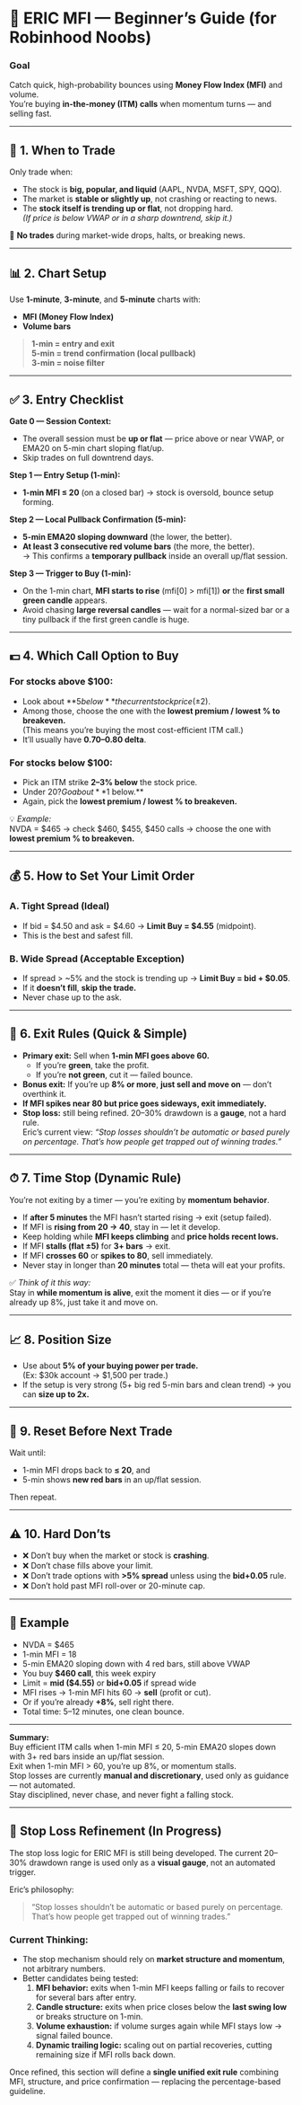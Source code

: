 # 💎 ERIC MFI — Beginner’s Guide (for Robinhood Noobs)

### Goal  
Catch quick, high-probability bounces using **Money Flow Index (MFI)** and volume.  
You’re buying **in-the-money (ITM) calls** when momentum turns — and selling fast.

---

## 🧭 1. When to Trade
Only trade when:
- The stock is **big, popular, and liquid** (AAPL, NVDA, MSFT, SPY, QQQ).  
- The market is **stable or slightly up**, not crashing or reacting to news.  
- The **stock itself is trending up or flat**, not dropping hard.  
  *(If price is below VWAP or in a sharp downtrend, skip it.)*

🚫 **No trades** during market-wide drops, halts, or breaking news.

---

## 📊 2. Chart Setup
Use **1-minute**, **3-minute**, and **5-minute** charts with:
- **MFI (Money Flow Index)**
- **Volume bars**

> **1-min = entry and exit**  
> **5-min = trend confirmation (local pullback)**  
> **3-min = noise filter**

---

## ✅ 3. Entry Checklist

**Gate 0 — Session Context:**  
- The overall session must be **up or flat** — price above or near VWAP, or EMA20 on 5-min chart sloping flat/up.  
- Skip trades on full downtrend days.

**Step 1 — Entry Setup (1-min):**  
- **1-min MFI ≤ 20** (on a closed bar) → stock is oversold, bounce setup forming.

**Step 2 — Local Pullback Confirmation (5-min):**  
- **5-min EMA20 sloping downward** (the lower, the better).  
- **At least 3 consecutive red volume bars** (the more, the better).  
  → This confirms a **temporary pullback** inside an overall up/flat session.

**Step 3 — Trigger to Buy (1-min):**  
- On the 1-min chart, **MFI starts to rise** (mfi[0] > mfi[1]) **or** the **first small green candle** appears.  
- Avoid chasing **large reversal candles** — wait for a normal-sized bar or a tiny pullback if the first green candle is huge.

---

## 💵 4. Which Call Option to Buy

### For stocks **above $100:**
- Look about **$5 below** the current stock price (±$2).  
- Among those, choose the one with the **lowest premium / lowest % to breakeven.**  
  (This means you’re buying the most cost-efficient ITM call.)  
- It’ll usually have **0.70–0.80 delta**.

### For stocks **below $100:**
- Pick an ITM strike **2–3% below** the stock price.  
- Under $20? Go about **$1 below.**  
- Again, pick the **lowest premium / lowest % to breakeven.**

💡 *Example:*  
NVDA = $465 → check $460, $455, $450 calls → choose the one with **lowest premium % to breakeven.**

---

## 💰 5. How to Set Your Limit Order

### **A. Tight Spread (Ideal)**
- If bid = $4.50 and ask = $4.60 → **Limit Buy = $4.55** (midpoint).  
- This is the best and safest fill.

### **B. Wide Spread (Acceptable Exception)**
- If spread > ~5% and the stock is trending up → **Limit Buy = bid + $0.05**.  
- If it **doesn’t fill**, **skip the trade.**  
- Never chase up to the ask.

---

## 🎯 6. Exit Rules (Quick & Simple)

- **Primary exit:** Sell when **1-min MFI goes above 60.**  
  - If you’re **green**, take the profit.  
  - If you’re **not green**, cut it — failed bounce.  
- **Bonus exit:** If you’re up **8% or more**, **just sell and move on** — don’t overthink it.  
- **If MFI spikes near 80 but price goes sideways, exit immediately.**  
- **Stop loss:** still being refined. 20–30% drawdown is a **gauge**, not a hard rule.  
  Eric’s current view: *“Stop losses shouldn’t be automatic or based purely on percentage. That’s how people get trapped out of winning trades.”*

---

## ⏱ 7. Time Stop (Dynamic Rule)

You’re not exiting by a timer — you’re exiting by **momentum behavior**.

- If **after 5 minutes** the MFI hasn’t started rising → exit (setup failed).  
- If MFI is **rising from 20 → 40**, stay in — let it develop.  
- Keep holding while **MFI keeps climbing** and **price holds recent lows.**  
- If MFI **stalls (flat ±5)** for **3+ bars** → exit.  
- If MFI **crosses 60** or **spikes to 80**, sell immediately.  
- Never stay in longer than **20 minutes** total — theta will eat your profits.

✅ *Think of it this way:*  
Stay in **while momentum is alive**, exit the moment it dies — or if you’re already up 8%, just take it and move on.

---

## 📈 8. Position Size
- Use about **5% of your buying power per trade.**  
  (Ex: $30k account → $1,500 per trade.)  
- If the setup is very strong (5+ big red 5-min bars and clean trend) → you can **size up to 2x.**

---

## 🔁 9. Reset Before Next Trade
Wait until:  
- 1-min MFI drops back to **≤ 20**, and  
- 5-min shows **new red bars** in an up/flat session.

Then repeat.

---

## ⚠️ 10. Hard Don’ts
- ❌ Don’t buy when the market or stock is **crashing**.  
- ❌ Don’t chase fills above your limit.  
- ❌ Don’t trade options with **>5% spread** unless using the **bid+0.05** rule.  
- ❌ Don’t hold past MFI roll-over or 20-minute cap.

---

## 🧩 Example
- NVDA = $465  
- 1-min MFI = 18  
- 5-min EMA20 sloping down with 4 red bars, still above VWAP  
- You buy **$460 call**, this week expiry  
- Limit = **mid ($4.55)** or **bid+0.05** if spread wide  
- MFI rises → 1-min MFI hits 60 → **sell** (profit or cut).  
- Or if you’re already **+8%**, sell right there.  
- Total time: 5–12 minutes, one clean bounce.  

---

**Summary:**  
Buy efficient ITM calls when 1-min MFI ≤ 20, 5-min EMA20 slopes down with 3+ red bars inside an up/flat session.  
Exit when 1-min MFI > 60, you’re up 8%, or momentum stalls.  
Stop losses are currently **manual and discretionary**, used only as guidance — not automated.  
Stay disciplined, never chase, and never fight a falling stock.



---

## 🧠 Stop Loss Refinement (In Progress)
The stop loss logic for ERIC MFI is still being developed. The current 20–30% drawdown range is used only as a **visual gauge**, not an automated trigger.

Eric’s philosophy:
> “Stop losses shouldn’t be automatic or based purely on percentage. That’s how people get trapped out of winning trades.”

### Current Thinking:
- The stop mechanism should rely on **market structure and momentum**, not arbitrary numbers.  
- Better candidates being tested:
  1. **MFI behavior:** exits when 1-min MFI keeps falling or fails to recover for several bars after entry.  
  2. **Candle structure:** exits when price closes below the **last swing low** or breaks structure on 1-min.  
  3. **Volume exhaustion:** if volume surges again while MFI stays low → signal failed bounce.  
  4. **Dynamic trailing logic:** scaling out on partial recoveries, cutting remaining size if MFI rolls back down.

Once refined, this section will define a **single unified exit rule** combining MFI, structure, and price confirmation — replacing the percentage-based guideline.

